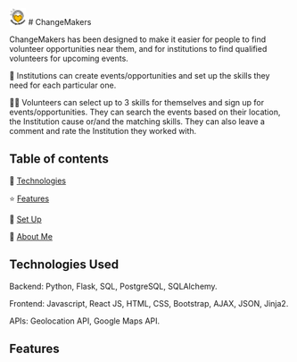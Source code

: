 <img src="static/images/applogotest.png" width="30">
# ChangeMakers

ChangeMakers has been designed to make it easier for people to find volunteer opportunities near them, and for institutions to find qualified volunteers for upcoming events.

:office: Institutions can create events/opportunities and set up the skills they need for each particular one. 

:standing_man: Volunteers can select up to 3 skills for themselves and sign up for events/opportunities. They can search the events based on their location, the Institution cause or/and the matching skills. They can also leave a comment and rate the Institution they worked with.

## Table of contents
🤖 [Technologies](#technologies-used)

⭐ [Features](#features)

📖 [Set Up](#set-up)

🌸 [About Me](#about-me)

## Technologies Used
Backend: Python, Flask, SQL, PostgreSQL, SQLAlchemy.

Frontend: Javascript, React JS, HTML, CSS, Bootstrap, AJAX, JSON, Jinja2.

APIs: Geolocation API, Google Maps API.

## Features

